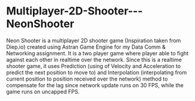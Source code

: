 # Multiplayer-2D-Shooter---NeonShooter
Neon Shooter is a multiplayer 2D shooter game (Inspiration taken from Diep.io) created using Astran Game Engine for my Data Comm &amp; Networking assignment. It is a two player game where player able to fight against each other in realtime over the network. Since this is a realtime shooter game, it uses Prediction (using of Velocity and Acceleration to predict the next position to move to) and Interpolation (interpolating from current position to position received over the network) method to compensate for the lag since network update runs on 30 FPS, while the game runs on uncapped FPS.
